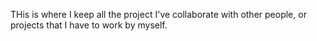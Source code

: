 THis is where I keep all the project I've collaborate with other people, or projects that I have to work by myself. 
